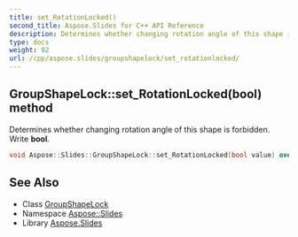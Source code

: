 ```yaml
---
title: set_RotationLocked()
second_title: Aspose.Slides for C++ API Reference
description: Determines whether changing rotation angle of this shape is forbidden. Write bool.
type: docs
weight: 92
url: /cpp/aspose.slides/groupshapelock/set_rotationlocked/
---
```

## GroupShapeLock::set_RotationLocked(bool) method


Determines whether changing rotation angle of this shape is forbidden. Write **bool**.

```cpp
void Aspose::Slides::GroupShapeLock::set_RotationLocked(bool value) override
```

## See Also

* Class [GroupShapeLock](./)
* Namespace [Aspose::Slides](../)
* Library [Aspose.Slides](../../)